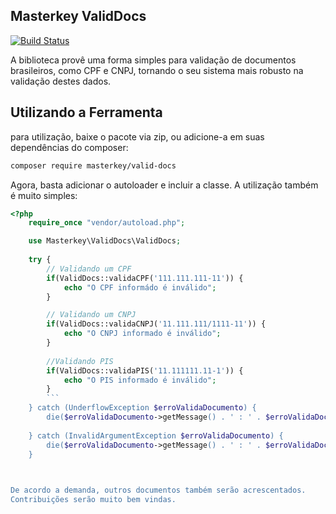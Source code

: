 Masterkey ValidDocs
-------------------
[![Build Status](https://travis-ci.org/MasterkeyInformatica/ValidDocs.svg?branch=master)](https://travis-ci.org/MasterkeyInformatica/ValidDocs)

A biblioteca provê uma forma simples para validação de documentos brasileiros, como CPF e CNPJ, tornando o seu sistema mais robusto na validação destes dados.

Utilizando a Ferramenta
-----------------------

para utilização, baixe o pacote via zip, ou adicione-a em suas dependências do composer:

```sh
composer require masterkey/valid-docs
```

Agora, basta adicionar o autoloader e incluir a classe. A utilização também é muito simples:

```php
<?php
    require_once "vendor/autoload.php";

    use Masterkey\ValidDocs\ValidDocs;
    
    try {
        // Validando um CPF
        if(ValidDocs::validaCPF('111.111.111-11')) {
            echo "O CPF informádo é inválido";
        }

        // Validando um CNPJ
        if(ValidDocs::validaCNPJ('11.111.111/1111-11')) {
            echo "O CNPJ informado é inválido";
        }
        
        //Validando PIS
        if(ValidDocs::validaPIS('11.111111.11-1')) {
            echo "O PIS informado é inválido";
        }
        ```
    } catch (UnderflowException $erroValidaDocumento) {
        die($erroValidaDocumento->getMessage() . ' : ' . $erroValidaDocumento->getTraceStackString());
    
    } catch (InvalidArgumentException $erroValidaDocumento) {
        die($erroValidaDocumento->getMessage() . ' : ' . $erroValidaDocumento->getTraceStackString());
    }

    

De acordo a demanda, outros documentos também serão acrescentados.
Contribuições serão muito bem vindas.
